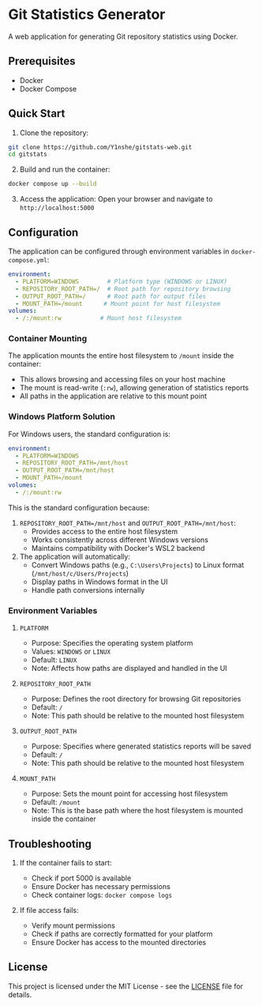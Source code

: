 # Git Statistics Generator

A web application for generating Git repository statistics using Docker.

## Prerequisites

- Docker
- Docker Compose

## Quick Start

1. Clone the repository:
```bash
git clone https://github.com/Y1nshe/gitstats-web.git
cd gitstats
```

2. Build and run the container:
```bash
docker compose up --build
```

3. Access the application:
Open your browser and navigate to `http://localhost:5000`

## Configuration

The application can be configured through environment variables in `docker-compose.yml`:

```yaml
environment:
  - PLATFORM=WINDOWS        # Platform type (WINDOWS or LINUX)
  - REPOSITORY_ROOT_PATH=/  # Root path for repository browsing
  - OUTPUT_ROOT_PATH=/      # Root path for output files
  - MOUNT_PATH=/mount      # Mount point for host filesystem
volumes:
  - /:/mount:rw           # Mount host filesystem
```

### Container Mounting

The application mounts the entire host filesystem to `/mount` inside the container:
- This allows browsing and accessing files on your host machine
- The mount is read-write (`:rw`), allowing generation of statistics reports
- All paths in the application are relative to this mount point

### Windows Platform Solution

For Windows users, the standard configuration is:
```yaml
environment:
  - PLATFORM=WINDOWS
  - REPOSITORY_ROOT_PATH=/mnt/host
  - OUTPUT_ROOT_PATH=/mnt/host
  - MOUNT_PATH=/mount
volumes:
  - /:/mount:rw
```

This is the standard configuration because:
1. `REPOSITORY_ROOT_PATH=/mnt/host` and `OUTPUT_ROOT_PATH=/mnt/host`:
   - Provides access to the entire host filesystem
   - Works consistently across different Windows versions
   - Maintains compatibility with Docker's WSL2 backend
2. The application will automatically:
   - Convert Windows paths (e.g., `C:\Users\Projects`) to Linux format (`/mnt/host/c/Users/Projects`)
   - Display paths in Windows format in the UI
   - Handle path conversions internally

### Environment Variables

1. `PLATFORM`
   - Purpose: Specifies the operating system platform
   - Values: `WINDOWS` or `LINUX`
   - Default: `LINUX`
   - Note: Affects how paths are displayed and handled in the UI

2. `REPOSITORY_ROOT_PATH`
   - Purpose: Defines the root directory for browsing Git repositories
   - Default: `/`
   - Note: This path should be relative to the mounted host filesystem

3. `OUTPUT_ROOT_PATH`
   - Purpose: Specifies where generated statistics reports will be saved
   - Default: `/`
   - Note: This path should be relative to the mounted host filesystem

4. `MOUNT_PATH`
   - Purpose: Sets the mount point for accessing host filesystem
   - Default: `/mount`
   - Note: This is the base path where the host filesystem is mounted inside the container

## Troubleshooting

1. If the container fails to start:
   - Check if port 5000 is available
   - Ensure Docker has necessary permissions
   - Check container logs: `docker compose logs`

2. If file access fails:
   - Verify mount permissions
   - Check if paths are correctly formatted for your platform
   - Ensure Docker has access to the mounted directories

## License

This project is licensed under the MIT License - see the [LICENSE](LICENSE) file for details.
